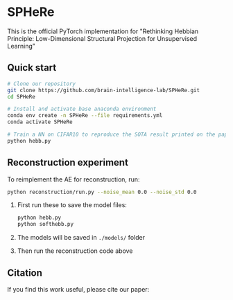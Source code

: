 # SPHeRe

This is the official PyTorch implementation for "Rethinking Hebbian Principle: Low-Dimensional Structural Projection for Unsupervised Learning"

## Quick start

```bash
# Clone our repository
git clone https://github.com/brain-intelligence-lab/SPHeRe.git
cd SPHeRe

# Install and activate base anaconda environment
conda env create -n SPHeRe --file requirements.yml
conda activate SPHeRe

# Train a NN on CIFAR10 to reproduce the SOTA result printed on the paper
python hebb.py
```

## Reconstruction experiment

To reimplement the AE for reconstruction, run:

```bash
python reconstruction/run.py --noise_mean 0.0 --noise_std 0.0
```

1. First run these to save the model files:

   ```bash
   python hebb.py
   python softhebb.py
   ```

2. The models will be saved in `./models/` folder

3. Then run the reconstruction code above

## Citation

If you find this work useful, please cite our paper:

```
```

